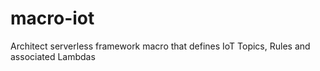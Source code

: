 # macro-iot
Architect serverless framework macro that defines IoT Topics, Rules and associated Lambdas
